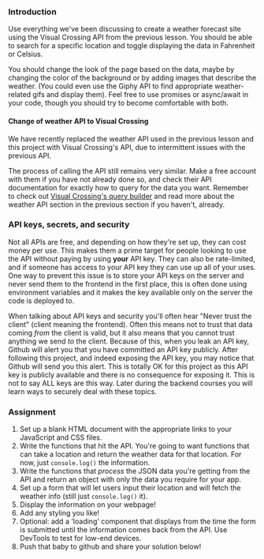 ### Introduction

Use everything we've been discussing to create a weather forecast site using the Visual Crossing API from the previous lesson. You should be able to search for a specific location and toggle displaying the data in Fahrenheit or Celsius.

You should change the look of the page based on the data, maybe by changing the color of the background or by adding images that describe the weather. (You could even use the Giphy API to find appropriate weather-related gifs and display them). Feel free to use promises or async/await in your code, though you should try to become comfortable with both.

<div class="lesson-note" markdown="1">

#### Change of weather API to Visual Crossing

We have recently replaced the weather API used in the previous lesson and this project with Visual Crossing's API, due to intermittent issues with the previous API.

The process of calling the API still remains very similar. Make a free account with them if you have not already done so, and check their API documentation for exactly how to query for the data you want. Remember to check out [Visual Crossing's query builder](https://www.visualcrossing.com/weather/weather-data-services) and read more about the weather API section in the previous section if you haven't, already.

</div>

### API keys, secrets, and security

Not all APIs are free, and depending on how they're set up, they can cost money per use. This makes them a prime target for people looking to use the API without paying by using **your** API key. They can also be rate-limited, and if someone has access to your API key they can use up all of your uses. One way to prevent this issue is to store your API keys on the server and never send them to the frontend in the first place, this is often done using environment variables and it makes the key available only on the server the code is deployed to.

When talking about API keys and security you'll often hear "Never trust the client" (client meaning the frontend). Often this means not to trust that data coming *from* the client is valid, but it also means that you cannot trust anything we send *to* the client. Because of this, when you leak an API key, Github will alert you that you have committed an API key publicly. After following this project, and indeed exposing the API key, you may notice that Github will send you this alert. This is totally OK for this project as this API key is publicly available and there is no consequence for exposing it. This is not to say ALL keys are this way. Later during the backend courses you will learn ways to securely deal with these topics.

### Assignment

<div class="lesson-content__panel" markdown="1">

1. Set up a blank HTML document with the appropriate links to your JavaScript and CSS files.
1. Write the functions that hit the API. You're going to want functions that can take a location and return the weather data for that location. For now, just `console.log()` the information.
1. Write the functions that *process* the JSON data you're getting from the API and return an object with only the data you require for your app.
1. Set up a form that will let users input their location and will fetch the weather info (still just `console.log()` it).
1. Display the information on your webpage!
1. Add any styling you like!
1. Optional: add a 'loading' component that displays from the time the form is submitted until the information comes back from the API. Use DevTools to test for low-end devices.
1. Push that baby to github and share your solution below!

</div>
